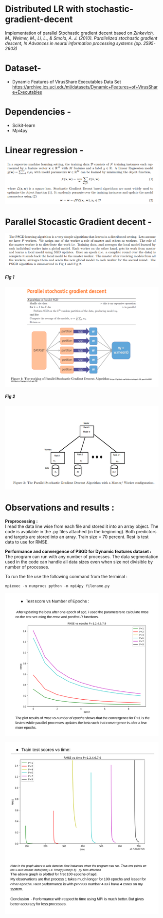 # Distributed LR with stochastic-gradient-decent
Implementation of parallel Stochastic gradient decent based on *Zinkevich, M., Weimer, M., Li, L., &amp; Smola, A. J. (2010). Parallelized stochastic gradient descent, In Advances in neural information processing systems (pp. 2595-2603)*

# Dataset- 
* Dynamic Features of VirusShare Executables Data Set https://archive.ics.uci.edu/ml/datasets/Dynamic+Features+of+VirusShare+Executables

# Dependencies - 
* Scikit-learn
* Mpi4py

# Linear regression -
![alt text](png/1.png)

# Parallel Stocastic Gradient decent -
![alt text](png/2.png)


##### Fig 1
![alt text](png/3.png)

##### Fig 2
![alt text](png/4.png)


# Observations and results : 
**Preprocessing  :**  
I read the data line wise from each file and stored it into an array object. The code is available in the .py files attached (in the beginning). Both predictors and targets are stored into an array. Train size = 70 percent. Rest is test data to use for RMSE.

**Performance and convergence of PSGD for Dynamic features dataset :**
The program can run with any number of processes. The data segmentation used in the code can handle all data sizes even when size not divisible by number of processes. 

To run the file use the following command from the terminal :
```python
mpiexec -n numprocs python -m mpi4py filename.py
```
![alt text](png/5.png)


![alt text](png/6.png)



